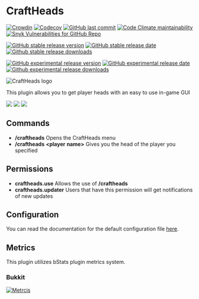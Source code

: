 # CraftHeads

<!--
[![Jenkins](https://img.shields.io/jenkins/build?jobUrl=https%3A%2F%2Fci.ursinn.dev%2Fjob%2Fursinn%2Fjob%2Fcraftheads&logo=jenkins&style=for-the-badge)](https://ci.ursinn.dev/job/ursinn/job/craftheads)
-->
[![Crowdin](https://badges.crowdin.net/craftheads/localized.svg)](https://crowdin.com/project/craftheads)
[![Codecov](https://img.shields.io/codecov/c/gh/ursinn/craftheads?label=Coverage&logo=codecov)](https://app.codecov.io/gh/ursinn/craftheads)
[![GitHub last commit](https://img.shields.io/github/last-commit/ursinn/craftheads?logo=github)](https://github.com/ursinn/craftheads/commits)
[![Code Climate maintainability](https://img.shields.io/codeclimate/maintainability/ursinn/craftheads?logo=codeclimate)](https://codeclimate.com/github/ursinn/craftheads)
[![Snyk Vulnerabilities for GitHub Repo](https://img.shields.io/snyk/vulnerabilities/github/ursinn/craftheads?logo=snyk)](https://snyk.io/test/github/ursinn/craftheads)

[![GitHub stable release version](https://img.shields.io/github/release/ursinn/craftheads?label=Stable&logo=github)](https://github.com/ursinn/craftheads/releases/latest)
[![GitHub stable release date](https://img.shields.io/github/release-date/ursinn/craftheads?label=Released&logo=github)](https://github.com/ursinn/craftheads/releases/latest)
[![Github stable release downloads](https://img.shields.io/github/downloads/ursinn/craftheads/latest/total?label=Downloads&logo=github)](https://github.com/ursinn/craftheads/releases/latest)

[![GitHub experimental release version](https://img.shields.io/github/release/ursinn/craftheads/all?label=Experimental&logo=github)](https://github.com/ursinn/craftheads/releases)
[![GitHub experimental release date](https://img.shields.io/github/release-date-pre/ursinn/craftheads?label=Released&logo=github)](https://github.com/ursinn/craftheads/releases)
[![Github experimental release downloads](https://img.shields.io/github/downloads-pre/ursinn/craftheads/latest/total?label=Downloads&logo=github)](https://github.com/ursinn/craftheads/releases)

![CraftHeads logo](http://i.imgur.com/WqkRLhF.png)

This plugin allows you to get player heads with an easy to use in-game GUI

![](http://i.imgur.com/qaC7lmA.png)
![](http://i.imgur.com/RbqMbRu.png)
![](http://i.imgur.com/PWqekGh.png)

## **Commands**

* **/craftheads** Opens the CraftHeads menu
* **/craftheads** **<player** **name>** Gives you the head of the player you specified

## **Permissions**

* **craftheads.use** Allows the use of **/craftheads**
* **craftheads.updater** Users that have this permission will get notifications of new updates

## **Configuration**

You can read the documentation for the default configuration
file [here](https://github.com/ursinn/CraftHeads/blob/master/src/main/resources/config.yml).

## Metrics

This plugin utilizes bStats plugin metrics system.

### Bukkit

[![Metrcis](https://bstats.org/signatures/bukkit/CraftHeads.svg)](https://bstats.org/plugin/bukkit/CraftHeads/3033)
